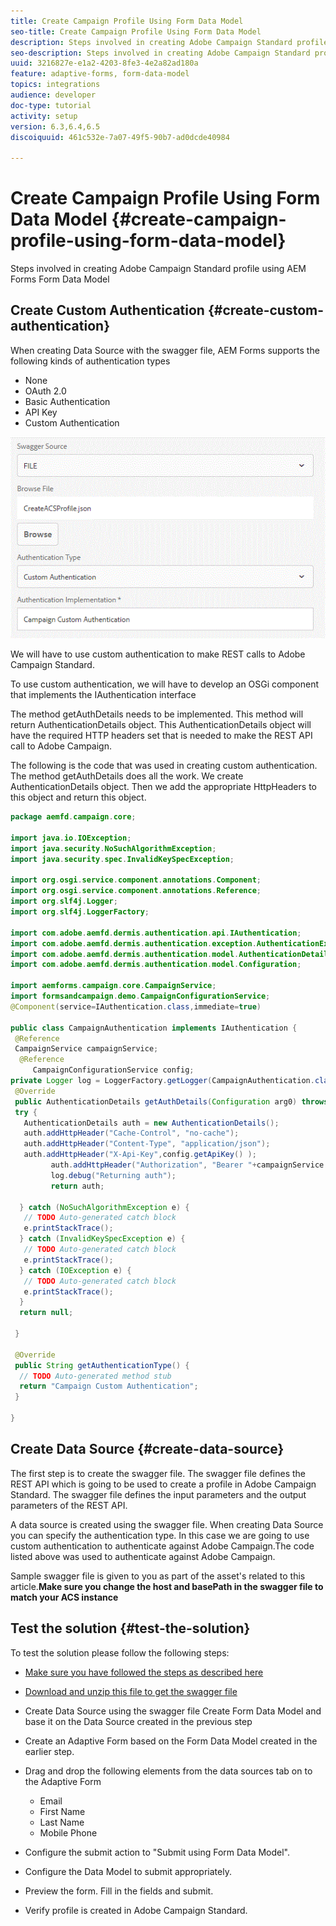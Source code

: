 ```yaml
---
title: Create Campaign Profile Using Form Data Model
seo-title: Create Campaign Profile Using Form Data Model
description: Steps involved in creating Adobe Campaign Standard profile using  AEM Forms Form Data Model
seo-description: Steps involved in creating Adobe Campaign Standard profile using  AEM Forms Form Data Model
uuid: 3216827e-e1a2-4203-8fe3-4e2a82ad180a
feature: adaptive-forms, form-data-model
topics: integrations
audience: developer
doc-type: tutorial
activity: setup
version: 6.3,6.4,6.5
discoiquuid: 461c532e-7a07-49f5-90b7-ad0dcde40984

---
```


# Create Campaign Profile Using Form Data Model {#create-campaign-profile-using-form-data-model}

Steps involved in creating Adobe Campaign Standard profile using  AEM Forms Form Data Model

## Create Custom Authentication {#create-custom-authentication}

When creating Data Source with the swagger file, AEM Forms supports the following kinds of authentication types

* None
* OAuth 2.0
* Basic Authentication
* API Key
* Custom Authentication

![campaingfdm](assets/campaignfdm.gif)

We will have to use custom authentication to make REST calls to Adobe Campaign Standard.

To use custom authentication, we will have to develop an OSGi component that implements the  IAuthentication  interface

The method getAuthDetails needs to be implemented. This method will return  AuthenticationDetails  object. This AuthenticationDetails object will have the required HTTP headers set that is needed to make the REST API call to Adobe Campaign.

The following is the code that was used in creating custom authentication. The method getAuthDetails does all the work. We create AuthenticationDetails object. Then we add the appropriate HttpHeaders to this object and return this object.

```java
package aemfd.campaign.core;

import java.io.IOException;
import java.security.NoSuchAlgorithmException;
import java.security.spec.InvalidKeySpecException;

import org.osgi.service.component.annotations.Component;
import org.osgi.service.component.annotations.Reference;
import org.slf4j.Logger;
import org.slf4j.LoggerFactory;

import com.adobe.aemfd.dermis.authentication.api.IAuthentication;
import com.adobe.aemfd.dermis.authentication.exception.AuthenticationException;
import com.adobe.aemfd.dermis.authentication.model.AuthenticationDetails;
import com.adobe.aemfd.dermis.authentication.model.Configuration;

import aemforms.campaign.core.CampaignService;
import formsandcampaign.demo.CampaignConfigurationService;
@Component(service=IAuthentication.class,immediate=true)

public class CampaignAuthentication implements IAuthentication {
 @Reference
 CampaignService campaignService;
  @Reference
     CampaignConfigurationService config;
private Logger log = LoggerFactory.getLogger(CampaignAuthentication.class);
 @Override
 public AuthenticationDetails getAuthDetails(Configuration arg0) throws AuthenticationException {
 try {
   AuthenticationDetails auth = new AuthenticationDetails();
   auth.addHttpHeader("Cache-Control", "no-cache");
   auth.addHttpHeader("Content-Type", "application/json");
   auth.addHttpHeader("X-Api-Key",config.getApiKey() );
         auth.addHttpHeader("Authorization", "Bearer "+campaignService.getAccessToken());
         log.debug("Returning auth");
         return auth;
   
  } catch (NoSuchAlgorithmException e) {
   // TODO Auto-generated catch block
   e.printStackTrace();
  } catch (InvalidKeySpecException e) {
   // TODO Auto-generated catch block
   e.printStackTrace();
  } catch (IOException e) {
   // TODO Auto-generated catch block
   e.printStackTrace();
  }
  return null;
  
 }

 @Override
 public String getAuthenticationType() {
  // TODO Auto-generated method stub
  return "Campaign Custom Authentication";
 }

}

```

## Create Data Source {#create-data-source}

The first step is to create the swagger file. The swagger file defines the REST API which is going to be used to create a profile in Adobe Campaign Standard. The swagger file defines the input parameters and the output parameters of the REST API.

A data source is created using the swagger file. When creating Data Source you can specify the authentication type. In this case we are going to use custom authentication to authenticate against Adobe Campaign.The code listed above was used to authenticate against Adobe Campaign.

Sample swagger file is given to you as part of the asset's related to this article.**Make sure you change the host and basePath in the swagger file to match your ACS instance**

## Test the solution {#test-the-solution}

To test the solution please follow the following steps:
* [Make sure you have followed the steps as described here](aem-forms-with-campaign-standard-getting-started-tutorial.md) 
* [Download and unzip this file to get the swagger file](assets/create-acs-profile-swagger-file.zip)
* Create Data Source using the swagger file
Create Form Data Model and base it on the Data Source created in the previous step
* Create an Adaptive Form based on the Form Data Model created in the earlier step.
* Drag and drop the following elements from the data sources tab on to the Adaptive Form

  * Email
  * First Name
  * Last Name
  * Mobile Phone

* Configure the submit action to "Submit using Form Data Model".
* Configure the Data Model to submit appropriately.
* Preview the form. Fill in the fields and submit.
* Verify profile is created in Adobe Campaign Standard.
